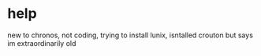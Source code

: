 # help
new to chronos, not coding, trying to install lunix, isntalled crouton but says im extraordinarily old

